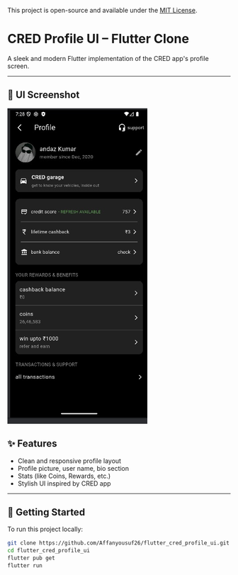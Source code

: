 This project is open-source and available under the [MIT License](LICENSE).


# CRED Profile UI – Flutter Clone

A sleek and modern Flutter implementation of the CRED app's profile screen.

---

## 📱 UI Screenshot

![Profile UI](screenshots/profile_ui.png)



## ✨ Features

- Clean and responsive profile layout
- Profile picture, user name, bio section
- Stats (like Coins, Rewards, etc.)
- Stylish UI inspired by CRED app

---

## 🚀 Getting Started

To run this project locally:

```bash
git clone https://github.com/Affanyousuf26/flutter_cred_profile_ui.git
cd flutter_cred_profile_ui
flutter pub get
flutter run
